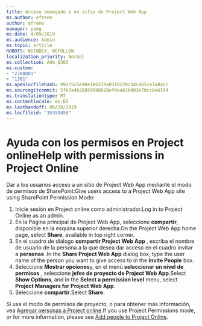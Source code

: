```yaml
---
title: Acceso denegado a un sitio de Project Web App
ms.author: efrene
author: efrene
manager: pamg
ms.date: 4/09/2019
ms.audience: Admin
ms.topic: article
ROBOTS: NOINDEX, NOFOLLOW
localization_priority: Normal
ms.collection: Adm_O365
ms.custom:
- "2700001"
- "1381"
ms.openlocfilehash: 992c5c5e90e1e6218a0318c29c34c465ce7a8a5c
ms.sourcegitcommit: 5fb7a4b28859690020efdea630d03e70cc0e6334
ms.translationtype: MT
ms.contentlocale: es-ES
ms.lasthandoff: 06/28/2019
ms.locfileid: "35359458"
---
```

# <a name="help-with-permissions-in-project-online"></a><span data-ttu-id="88bf8-102">Ayuda con los permisos en Project online</span><span class="sxs-lookup"><span data-stu-id="88bf8-102">Help with permissions in Project Online</span></span>

<span data-ttu-id="88bf8-103">Dar a los usuarios acceso a un sitio de Project Web App mediante el modo de permisos de SharePoint:</span><span class="sxs-lookup"><span data-stu-id="88bf8-103">Give users access to a Project Web App site using SharePoint Permission Mode:</span></span>

1. <span data-ttu-id="88bf8-104">Inicie sesión en Project online como administrador.</span><span class="sxs-lookup"><span data-stu-id="88bf8-104">Log in to Project Online as an admin.</span></span>
2. <span data-ttu-id="88bf8-105">En la Página principal de Project Web App, seleccione **compartir**, disponible en la esquina superior derecha.</span><span class="sxs-lookup"><span data-stu-id="88bf8-105">On the Project Web App home page, select **Share**, available in top right corner.</span></span>
3. <span data-ttu-id="88bf8-106">En el cuadro de diálogo **compartir Project Web App** , escriba el nombre de usuario de la persona a la que desea dar acceso en el cuadro invitar a **personas** .</span><span class="sxs-lookup"><span data-stu-id="88bf8-106">In the **Share Project Web App** dialog box, type the user name of the person you want to give access to in the **Invite People** box.</span></span>
4. <span data-ttu-id="88bf8-107">Seleccione **Mostrar opciones**y, en el menú **seleccionar un nivel de permisos** , seleccione **jefes de proyecto de Project Web App**.</span><span class="sxs-lookup"><span data-stu-id="88bf8-107">Select **Show Options**, and in the **Select a permission level** menu, select **Project Managers for Project Web App**.</span></span>
5. <span data-ttu-id="88bf8-108">Seleccione **compartir**.</span><span class="sxs-lookup"><span data-stu-id="88bf8-108">Select **Share**.</span></span>

<span data-ttu-id="88bf8-109">Si usa el modo de permisos de proyecto, o para obtener más información, vea [Agregar personas a Project online](https://docs.microsoft.com/projectonline/step-2-add-people-to-project-online).</span><span class="sxs-lookup"><span data-stu-id="88bf8-109">If you use Project Permissions mode, or for more information, please see [Add people to Project Online](https://docs.microsoft.com/projectonline/step-2-add-people-to-project-online).</span></span>
